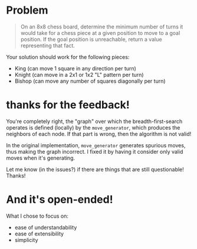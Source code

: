 # Problem

> On an 8x8 chess board, determine the minimum number of turns it would take for a chess piece at a given position to move to a goal position. If the goal position is unreachable, return a value representing that fact.

Your solution should work for the following pieces:
- King (can move 1 square in any direction per turn)
- Knight (can move in a 2x1 or 1x2 "L" pattern per turn)
- Bishop (can move any number of squares diagonally per turn)

# thanks for the feedback!
You're completely right, the "graph" over which the breadth-first-search operates is defined (locally) by the `move_generator`, which produces the neighbors of each node. If that part is wrong, then the algorithm is not valid!

In the original implementation, `move_generator` generates spurious moves, thus making the graph incorrect. I fixed it by having it consider only valid moves when it's generating.

Let me know (in the issues?) if there are things that are still questionable! Thanks!

# And it's open-ended!
What I chose to focus on:
- ease of understandability
- ease of extensibility
- simplicity
